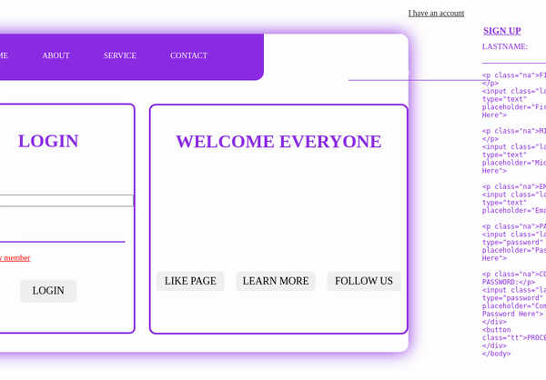 <!DOCTYPE html>
<html lang="en">
<head>
    <meta charset="UTF-8">
    <meta http-equiv="X-UA-Compatible" content="IE=edge">
    <meta name="viewport" content="width=device-width, initial-scale=1.0">
<style>
    .bod{background-image: url("LOG.jpg");
    display: flex;
    background-position: center;
    background-size: cover;
    width:100%;
    height: 100vh;
    align-items: center;
    justify-content: center;
    font-family: cursive;
}
div.be{width: 980px;
    height: 560px;
    border-radius: 15px;
    box-shadow:0 0 30px blueviolet;
    background:radial-gradient(blueviolet);
    backdrop-filter: blur(3px);
}
div.st{display: flex;
    flex-direction: row;
    color: white;
    margin-left: 0px;
    width: 550px;
    height: 80px;
    border-radius: 15px 0 15px 0;
    background-color: blueviolet;
    border: 1px solid blueviolet;
}
.hom{
    margin-left: 60PX;
    margin-top: 30px;
    transition: ease-in-out 0.5s;
}
.hom:hover{
    color: rgba(0, 0, 0, 0.781);
}
.sea{border: none;
    background-color: transparent;
    position: relative;
    left: 700px;
    top: -30px;
    outline: none;
    height: 30px;
    width: 250px;
    border-bottom: 1px solid blueviolet;
    border-right: 1px solid transparent;
    border-left: 1px solid transparent;
    border-top: 1px solid transparent;
}
.sea:hover{border-bottom-color:white;
}
.sea::placeholder{
    color: white;
    font-size: larger;
}
.lo{display: flex;
    flex-direction: column;
    border: 3px solid blueviolet;
    width: 300px;
    margin-left: 20px;
    margin-top: 10px;
    height: 400px; 
    border-radius: 10px;
    transition: ease-in-out 0.3s;
}
.lo:hover{
    border-color: white;
}
.og{display: flex;
    color: blueviolet;
    justify-content: center;
    font-size: xx-large;
}

.ph{border: none;
    color: white;
    background-color: transparent;
    border-bottom: 2px solid blueviolet;
    margin-left: 7px;
    margin-right: 15px;
    outline: none;
}
.ph::placeholder{
    color: white;
    font: size 20px;;
}
.em{margin-left: 7px;
    color: white;
}
.ph:hover{
    border-color: white;
}
.ss{border: none;
    color: white;
    background-color: transparent;
    border-bottom: 2px solid blueviolet;
    margin-left: 7px;
    margin-right: 15px;
    outline: none;
}
.ss::placeholder{
    color: white;
    font: size 20px;;
}
.pa{margin-left: 7px;
    color: white;
}
.ss:hover{
    border-color: white;
}
.fo{color: red;
    margin-left: 7px;
    margin-top: 20px;
    width: 170px;
    transition: ease-in-out 0.3s;
}
.fo:hover{
    color: green;
}
.gi{width: 100px;
    display: flex;
    justify-content: center;
    align-items: center;
    margin-top: 30px;
    height: 40px;
    border: none;
    border-radius: 7px;
    margin-left: 100px;
    font-family: cursive;
    font-size: large;
}
.gi:hover{color: white;
    background-color: blueviolet;
}
.wel{width: 450px;
    height: 400px;
    border: 3px solid blueviolet;
    border-radius: 12px;
    margin-top: -405px;
    margin-left: 350px;
}
.wel:hover{
    border-color: white;
}
.el{display: flex;
    color: blueviolet;
    justify-content: center;
    font-size: xx-large;
}
.br{word-spacing: 10px;
    font-size: large;
    color: white;
}
.spa{display: flex;
justify-content: space-between;
margin-left: 10px;
margin-right: 10px;
}
.li{width: 120px;
    display: flex;
    justify-content: center;
    align-items: center;
    margin-top: 55px;
    height: 35px;
    border: none;
    border-radius: 7px;
    font-family: cursive;
    font-size: large;
}
.lt{width: 140px;
    display: flex;
    justify-content: center;
    align-items: center;
    margin-top: 55px;
    height: 35px;
    border: none;
    border-radius: 7px;
    font-family: cursive;
    font-size: large;
}
.ly{width: 130px;
    display: flex;
    justify-content: center;
    align-items: center;
    margin-top: 55px;
    height: 35px;
    border: none;
    border-radius: 7px;
    font-family: cursive;
    font-size: large;
}
.li:hover{color: white;
    background-color: blueviolet;
}
.lt:hover{color: white;
    background-color: blueviolet;
}
.ly:hover{color: white;
    background-color: blueviolet;
}



div.ba{width: 750px;
    height: 560px;
    display: flex;
    justify-content: center;
    flex-direction: column;
    border-radius: 15px;
    box-shadow:0 0 30px blueviolet;
    background:radial-gradient(blueviolet);
    backdrop-filter: blur(3px);
}
div.ov{display: flex;
    width: 200px;
    flex-direction: column;
    justify-content: center;
    margin-left: 130px;
    color: blueviolet;
    margin-top: -50px;
}
.las{display: flex;
    justify-content: stretch;
    margin-top: -18px;
    width: 500px;
    height: 25px;
    background-color: transparent;
    border-bottom: 1px solid blueviolet;
    border-top: none;
    color: #fff;
    border-left: none;
    border-right: none;
    outline: none;
}
.las:hover{border-bottom-color: #fff;
}
.las::placeholder{color: white;
    font-size: 15px;
}
    .tt{display: flex;
        justify-content: center;
        align-items: center;
        width: 700px;
        margin-left: 25px;
        margin-top: 30px;
        height: 40px;
        border: none;
        border-radius: 10px;
        font-size: x-large;
        font-weight: 500px;
        font-family: cursive;
    }
    .tt:hover{color: white;
        background-color: blueviolet;
    }
    .gh{display: flex;
        justify-content: center;
        position: relative;
        top: -30px;
        color: blueviolet;
        text-decoration: underline;
    }
    .gin{position: relative;
        top: -20px;
    }
</style>
    <title>ABIMBOLA LOGIN PAGE</title>
</head>
<body class="bod">  
    <div class="be">
        <div class="st">
        <p class="hom">HOME</p>
        <p class="hom">ABOUT</p>
        <p class="hom">SERVICE</p>
        <p class="hom">CONTACT</p>
        </div> 
        <a href="https://www.google.com.ng/webhp?tab=rw"><input class="sea" type="search" placeholder="Click to search"></a>
        <div class="lo">
            <h3 class="og">LOGIN</h3>
            <p class="em"><b>Email or Phone Number:</b></p>
            <input class="ph" type="text" placeholder="Enter Email or Phone Number">
            <p class="pa"><b>Password:</b></p>
            <input class="ss" type="password" placeholder="Enter Password">
            <a class="fo" href="SIGN UP.html">I am a new member</a>
            <button class="gi">LOGIN</button>
        </div>
        <div class="wel">
            <h3 class="el">WELCOME EVERYONE</h3>
            <p class="br">The webpage is a single document on the web using a unique URL,
                while a website is a collection of multiple webpage in which information on a related
                topic or another subject is linked together under the same domain</p>
                <div class="spa">
                    <button class="li">LIKE PAGE</button>
                    <button class="lt">LEARN MORE</button>
                    <button class="ly">FOLLOW US</button>
                </div>
        </div>
    </div>
</body>
</html>
<!DOCTYPE html>
<html lang="en">
<head>
    <meta charset="UTF-8">
    <meta http-equiv="X-UA-Compatible" content="IE=edge">
    <meta name="viewport" content="width=device-width, initial-scale=1.0">
    <title>SIGN UP</title>
    <link rel="stylesheet" href="login.css">
</head>
<body class="bod">
    <div class="ba">
        <a class="gin" href="LOGIN PAGE.html">I have an account</a>
    <h3 class="gh">SIGN UP</h3>
    <div class="ov">
    <p class="na">LASTNAME:</p>
    <input class="las" type="text" placeholder="Lastname Here">

    <p class="na">FIRSTNAME:</p>
    <input class="las" type="text" placeholder="Firstname Here">

    <p class="na">MIDDDLENAME:</p>
    <input class="las" type="text" placeholder="Midddlename Here">

    <p class="na">EMAIL:</p>
    <input class="las" type="text" placeholder="Email Here">
    
    <p class="na">PASSWORD:</p>
    <input class="las" type="password" placeholder="Password Here">

    <p class="na">COMFIRM PASSWORD:</p>
    <input class="las" type="password" placeholder="Comfirm Password Here">
    </div>
    <button class="tt">PROCEED</button>
    </div>
    </body>
</html>
